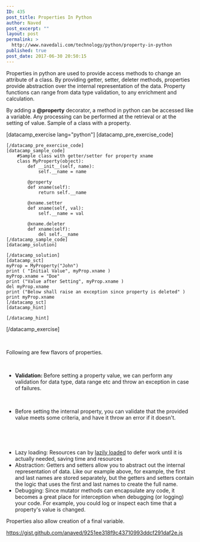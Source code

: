 ```yaml
---
ID: 435
post_title: Properties In Python
author: Naved
post_excerpt: ""
layout: post
permalink: >
  http://www.navedali.com/technology/python/property-in-python
published: true
post_date: 2017-06-30 20:50:15
---
```

Properties in python are used to provide access methods to change an attribute of a class. By providing getter, setter, deleter methods, properties provide abstraction over the internal representation of the data. Property functions can range from data type validation, to any enrichment and calculation.

By adding a <strong>@property</strong> decorator, a method in python can be accessed like a variable. Any processing can be performed at the retrieval or at the setting of value. Sample of a class with a property.

[datacamp_exercise lang="python"]
    [datacamp_pre_exercise_code]

    [/datacamp_pre_exercise_code]
    [datacamp_sample_code]
        #Sample class with getter/setter for property xname 
        class MyProperty(object):
            def __init__(self, name):
                self.__name = name

            @property
            def xname(self):
                return self.__name

            @xname.setter
            def xname(self, val):
                self.__name = val

            @xname.deleter
            def xname(self):
                del self.__name
    [/datacamp_sample_code]
    [datacamp_solution]

    [/datacamp_solution]
    [datacamp_sct]
    myProp = MyProperty("John")
    print ( "Initial Value", myProp.xname )
    myProp.xname = "Doe"
    print ("Value after Setting", myProp.xname )
    del myProp.xname
    print ("Below shall raise an exception since property is deleted" )
    print myProp.xname
    [/datacamp_sct]
    [datacamp_hint]

    [/datacamp_hint]
[/datacamp_exercise]

&nbsp;

Following are few flavors of properties.

&nbsp;
<ul>
 	<li><strong>Validation: </strong>Before setting a property value, we can perform any validation for data type, data range etc and throw an exception in case of failures.</li>
</ul>
&nbsp;
<ul>
 	<li>Before setting the internal property, you can validate that the provided value meets some criteria, and have it throw an error if it doesn't.</li>
</ul>
&nbsp;

&nbsp;
<ul>
 	<li>Lazy loading: Resources can by <a href="https://en.wikipedia.org/wiki/Lazy_loading" target="_blank" rel="nofollow noopener">lazily loaded</a> to defer work until it is actually needed, saving time and resources</li>
 	<li>Abstraction: Getters and setters allow you to abstract out the internal representation of data. Like our example above, for example, the first and last names are stored separately, but the getters and setters contain the logic that uses the first and last names to create the full name.</li>
 	<li>Debugging: Since mutator methods can encapsulate any code, it becomes a great place for interception when debugging (or logging) your code. For example, you could log or inspect each time that a property's value is changed.</li>
</ul>
Properties also allow creation of a final variable.

https://gist.github.com/anaved/9251ee318f9c43710993ddcf291daf2e.js
